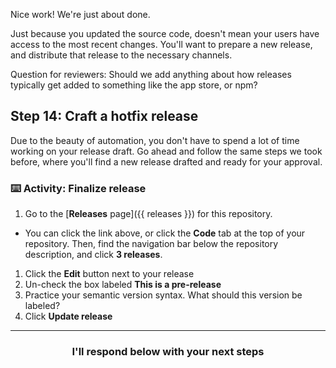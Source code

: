 Nice work! We're just about done.

Just because you updated the source code, doesn't mean your users have access to the most recent changes. You'll want to prepare a new release, and distribute that release to the necessary channels.

Question for reviewers: Should we add anything about how releases typically get added to something like the app store, or npm?

## Step 14: Craft a hotfix release

Due to the beauty of automation, you don't have to spend a lot of time working on your release draft. Go ahead and follow the same steps we took before, where you'll find a new release drafted and ready for your approval.

### :keyboard: Activity: Finalize release

1. Go to the [**Releases** page]({{ releases }}) for this repository.
  - You can click the link above, or click the **Code** tab at the top of your repository. Then, find the navigation bar below the repository description, and click **3 releases**.
1. Click the **Edit** button next to your release
1. Un-check the box labeled **This is a pre-release**
1. Practice your semantic version syntax. What should this version be labeled?
1. Click **Update release**

<hr>
<h3 align="center">I'll respond below with your next steps</h3>
